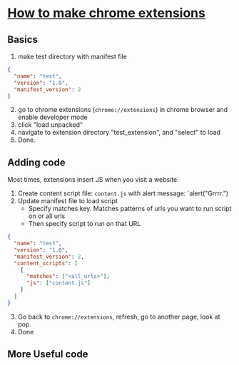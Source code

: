 # [How to make chrome extensions](https://www.youtube.com/watch?v=Ipa58NVGs_c)

## Basics
1. make test directory with manifest file

```json
{
  "name": "test",
  "version": "1.0",
  "manifest_version": 2
}
```

2. go to chrome extensions (`chrome://extensions`) in chrome browser and enable developer mode
3. click "load unpacked"
4. navigate to extension directory "test_extension", and "select" to load
5. Done.


## Adding code
Most times, extensions insert JS when you visit a website.
1. Create content script file: `content.js` with alert message: `alert("Grrrr.")
2. Update manifest file to load script
   - Specify matches key.  Matches patterns of urls you want to run script on or all urls
   - Then specify script to run on that URL

```json
{
  "name": "test",
  "version": "1.0",
  "manifest_version": 2,
  "content_scripts": [
    {
      "matches": ["<all_urls>"],
      "js": ["content.js"]
    }
  ]
}
```
3. Go back to `chrome://extensions`, refresh, go to another page, look at pop.
4. Done

## More Useful code